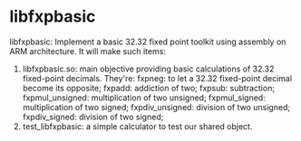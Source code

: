 # libfxpbasic
libfxpbasic: Implement a basic 32.32 fixed point toolkit using assembly on ARM architecture.
It will make such items:
1. libfxpbasic.so: main objective providing basic calculations of 32.32 fixed-point decimals. They're:
  fxpneg: to let a 32.32 fixed-point decimal become its opposite;
  fxpadd: addiction of two;
  fxpsub: subtraction;
  fxpmul_unsigned: multiplication of two unsigned;
  fxpmul_signed: multiplication of two signed;
  fxpdiv_unsigned: division of two unsigned;
  fxpdiv_signed: division of two signed;
2. test_libfxpbasic: a simple calculator to test our shared object.
